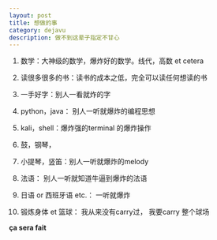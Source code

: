 ```yaml
---
layout: post
title: 想做的事
category: dejavu
description: 做不到这辈子指定不甘心
---
```


1. 数学：大神级的数学，爆炸好的数学。线代，高数 et cetera

2. 读很多很多的书：读书的成本之低，完全可以读任何想读的书

3. 一手好字：别人一看就炸的字

4. python，java： 别人一听就爆炸的编程思想

5. kali，shell：爆炸强的terminal 的爆炸操作

6. 鼓，钢琴，

7. 小提琴，竖笛：别人一听就爆炸的melody

9. 法语： 别人一听就知道牛逼到爆炸的法语

10. 日语 or 西班牙语 etc.： 一听就爆炸

11. 锻炼身体 et 篮球： 我从来没有carry过， 我要carry 整个球场


**ça sera fait**
